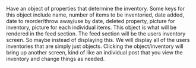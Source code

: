 Have an object of properties that determine the inventory. Some keys for this object include name, number of items to be inventoried, date added, date to reorder/throw away/use by date, deleted property, picture for inventory, picture for each individual items. This object is what will be rendered in the feed section. The feed section will be the users inventory screen. So maybe instead of displaying this. We will display all of the users inventories that are simply just objects. Clicking the object/inventory will bring up another screen, kind of like an individual post that you view the inventory and change things as needed. 